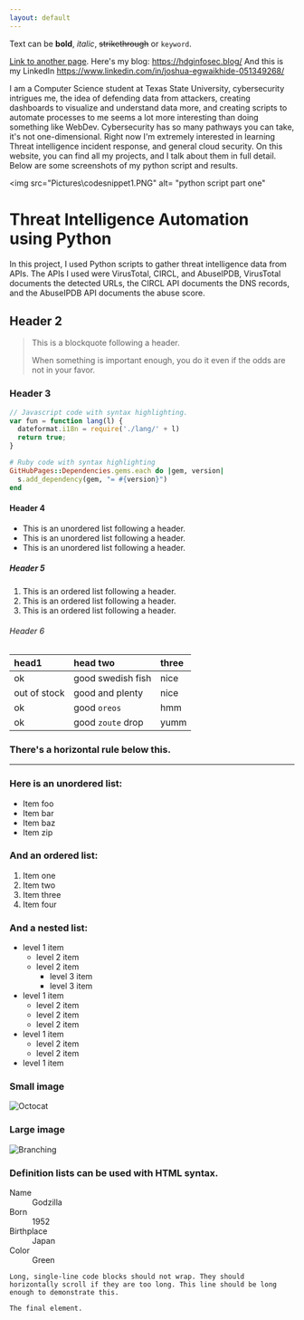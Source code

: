 ```yaml
---
layout: default
---
```


Text can be **bold**, _italic_, ~~strikethrough~~ or `keyword`.

[Link to another page](./another-page.html).
Here's my blog: https://hdginfosec.blog/
And this is my LinkedIn https://www.linkedin.com/in/joshua-egwaikhide-051349268/

I am a Computer Science student at Texas State University, cybersecurity intrigues me, the idea of defending data from attackers, creating dashboards to visualize and understand data more, and creating scripts to automate processes to me seems a lot more interesting than doing something like WebDev. Cybersecurity has so many pathways you can take, it's not one-dimensional. Right now I'm extremely interested in learning Threat intelligence incident response, and general cloud security. On this website, you can find all my projects, and I talk about them in full detail. Below are some screenshots of my python script and results.   

<img src="Pictures\codesnippet1.PNG" alt= "python script part one"

# Threat Intelligence Automation using Python

In this project, I used Python scripts to gather threat intelligence data from APIs. The APIs I used were VirusTotal, CIRCL, and AbuseIPDB, VirusTotal documents the detected URLs, the CIRCL API documents the DNS records, and the AbuseIPDB API documents the abuse score.



## Header 2

> This is a blockquote following a header.
>
> When something is important enough, you do it even if the odds are not in your favor.

### Header 3

```js
// Javascript code with syntax highlighting.
var fun = function lang(l) {
  dateformat.i18n = require('./lang/' + l)
  return true;
}
```

```ruby
# Ruby code with syntax highlighting
GitHubPages::Dependencies.gems.each do |gem, version|
  s.add_dependency(gem, "= #{version}")
end
```

#### Header 4

*   This is an unordered list following a header.
*   This is an unordered list following a header.
*   This is an unordered list following a header.

##### Header 5

1.  This is an ordered list following a header.
2.  This is an ordered list following a header.
3.  This is an ordered list following a header.

###### Header 6

| head1        | head two          | three |
|:-------------|:------------------|:------|
| ok           | good swedish fish | nice  |
| out of stock | good and plenty   | nice  |
| ok           | good `oreos`      | hmm   |
| ok           | good `zoute` drop | yumm  |

### There's a horizontal rule below this.

* * *

### Here is an unordered list:

*   Item foo
*   Item bar
*   Item baz
*   Item zip

### And an ordered list:

1.  Item one
1.  Item two
1.  Item three
1.  Item four

### And a nested list:

- level 1 item
  - level 2 item
  - level 2 item
    - level 3 item
    - level 3 item
- level 1 item
  - level 2 item
  - level 2 item
  - level 2 item
- level 1 item
  - level 2 item
  - level 2 item
- level 1 item

### Small image

![Octocat](https://github.githubassets.com/images/icons/emoji/octocat.png)

### Large image

![Branching](https://guides.github.com/activities/hello-world/branching.png)


### Definition lists can be used with HTML syntax.

<dl>
<dt>Name</dt>
<dd>Godzilla</dd>
<dt>Born</dt>
<dd>1952</dd>
<dt>Birthplace</dt>
<dd>Japan</dd>
<dt>Color</dt>
<dd>Green</dd>
</dl>

```
Long, single-line code blocks should not wrap. They should horizontally scroll if they are too long. This line should be long enough to demonstrate this.
```

```
The final element.
```
